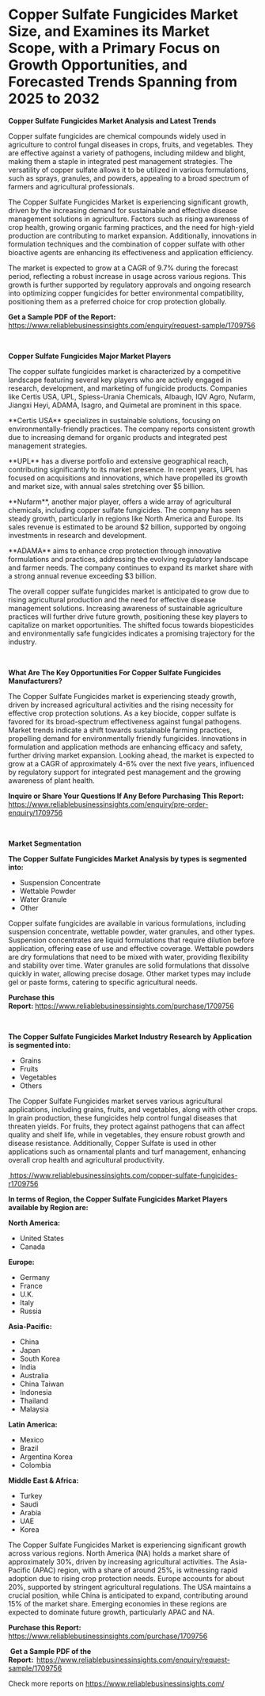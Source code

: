 <p><h1>Copper Sulfate Fungicides Market Size, and Examines its Market Scope, with a Primary Focus on Growth Opportunities, and Forecasted Trends Spanning from 2025 to 2032</h1></p><p><strong>Copper Sulfate Fungicides Market Analysis and Latest Trends</strong></p>
<p><p>Copper sulfate fungicides are chemical compounds widely used in agriculture to control fungal diseases in crops, fruits, and vegetables. They are effective against a variety of pathogens, including mildew and blight, making them a staple in integrated pest management strategies. The versatility of copper sulfate allows it to be utilized in various formulations, such as sprays, granules, and powders, appealing to a broad spectrum of farmers and agricultural professionals.</p><p>The Copper Sulfate Fungicides Market is experiencing significant growth, driven by the increasing demand for sustainable and effective disease management solutions in agriculture. Factors such as rising awareness of crop health, growing organic farming practices, and the need for high-yield production are contributing to market expansion. Additionally, innovations in formulation techniques and the combination of copper sulfate with other bioactive agents are enhancing its effectiveness and application efficiency.</p><p>The market is expected to grow at a CAGR of 9.7% during the forecast period, reflecting a robust increase in usage across various regions. This growth is further supported by regulatory approvals and ongoing research into optimizing copper fungicides for better environmental compatibility, positioning them as a preferred choice for crop protection globally.</p></p>
<p><strong>Get a Sample PDF of the Report:&nbsp;</strong> <a href="https://www.reliablebusinessinsights.com/enquiry/request-sample/1709756?utm_campaign=3455&utm_medium=2&utm_source=Github&utm_content=ia&utm_term=27032025&utm_id=copper-sulfate-fungicides">https://www.reliablebusinessinsights.com/enquiry/request-sample/1709756</a></p>
<p>&nbsp;</p>
<p><strong>Copper Sulfate Fungicides Major Market Players</strong></p>
<p><p>The copper sulfate fungicides market is characterized by a competitive landscape featuring several key players who are actively engaged in research, development, and marketing of fungicide products. Companies like Certis USA, UPL, Spiess-Urania Chemicals, Albaugh, IQV Agro, Nufarm, Jiangxi Heyi, ADAMA, Isagro, and Quimetal are prominent in this space.</p><p>**Certis USA** specializes in sustainable solutions, focusing on environmentally-friendly practices. The company reports consistent growth due to increasing demand for organic products and integrated pest management strategies. </p><p>**UPL** has a diverse portfolio and extensive geographical reach, contributing significantly to its market presence. In recent years, UPL has focused on acquisitions and innovations, which have propelled its growth and market size, with annual sales stretching over $5 billion.</p><p>**Nufarm**, another major player, offers a wide array of agricultural chemicals, including copper sulfate fungicides. The company has seen steady growth, particularly in regions like North America and Europe. Its sales revenue is estimated to be around $2 billion, supported by ongoing investments in research and development.</p><p>**ADAMA** aims to enhance crop protection through innovative formulations and practices, addressing the evolving regulatory landscape and farmer needs. The company continues to expand its market share with a strong annual revenue exceeding $3 billion.</p><p>The overall copper sulfate fungicides market is anticipated to grow due to rising agricultural production and the need for effective disease management solutions. Increasing awareness of sustainable agriculture practices will further drive future growth, positioning these key players to capitalize on market opportunities. The shifted focus towards biopesticides and environmentally safe fungicides indicates a promising trajectory for the industry.</p></p>
<p>&nbsp;</p>
<p><strong>What Are The Key Opportunities For Copper Sulfate Fungicides Manufacturers?</strong></p>
<p><p>The Copper Sulfate Fungicides market is experiencing steady growth, driven by increased agricultural activities and the rising necessity for effective crop protection solutions. As a key biocide, copper sulfate is favored for its broad-spectrum effectiveness against fungal pathogens. Market trends indicate a shift towards sustainable farming practices, propelling demand for environmentally friendly fungicides. Innovations in formulation and application methods are enhancing efficacy and safety, further driving market expansion. Looking ahead, the market is expected to grow at a CAGR of approximately 4-6% over the next five years, influenced by regulatory support for integrated pest management and the growing awareness of plant health.</p></p>
<p><strong>Inquire or Share Your Questions If Any Before Purchasing This Report:</strong> <a href="https://www.reliablebusinessinsights.com/enquiry/pre-order-enquiry/1709756?utm_campaign=3455&utm_medium=2&utm_source=Github&utm_content=ia&utm_term=27032025&utm_id=copper-sulfate-fungicides">https://www.reliablebusinessinsights.com/enquiry/pre-order-enquiry/1709756</a></p>
<p>&nbsp;</p>
<p><strong>Market Segmentation</strong></p>
<p><strong>The Copper Sulfate Fungicides Market Analysis by types is segmented into:</strong></p>
<p><ul><li>Suspension Concentrate</li><li>Wettable Powder</li><li>Water Granule</li><li>Other</li></ul></p>
<p><p>Copper sulfate fungicides are available in various formulations, including suspension concentrate, wettable powder, water granules, and other types. Suspension concentrates are liquid formulations that require dilution before application, offering ease of use and effective coverage. Wettable powders are dry formulations that need to be mixed with water, providing flexibility and stability over time. Water granules are solid formulations that dissolve quickly in water, allowing precise dosage. Other market types may include gel or paste forms, catering to specific agricultural needs.</p></p>
<p><strong>Purchase this Report:&nbsp;</strong><a href="https://www.reliablebusinessinsights.com/purchase/1709756?utm_campaign=3455&utm_medium=2&utm_source=Github&utm_content=ia&utm_term=27032025&utm_id=copper-sulfate-fungicides">https://www.reliablebusinessinsights.com/purchase/1709756</a></p>
<p>&nbsp;</p>
<p><strong>The Copper Sulfate Fungicides Market Industry Research by Application is segmented into:</strong></p>
<p><ul><li>Grains</li><li>Fruits</li><li>Vegetables</li><li>Others</li></ul></p>
<p><p>The Copper Sulfate Fungicides market serves various agricultural applications, including grains, fruits, and vegetables, along with other crops. In grain production, these fungicides help control fungal diseases that threaten yields. For fruits, they protect against pathogens that can affect quality and shelf life, while in vegetables, they ensure robust growth and disease resistance. Additionally, Copper Sulfate is used in other applications such as ornamental plants and turf management, enhancing overall crop health and agricultural productivity.</p></p>
<p><a href="https://www.reliablebusinessinsights.com/copper-sulfate-fungicides-r1709756?utm_campaign=3455&utm_medium=2&utm_source=Github&utm_content=ia&utm_term=27032025&utm_id=copper-sulfate-fungicides">&nbsp;https://www.reliablebusinessinsights.com/copper-sulfate-fungicides-r1709756</a></p>
<p><strong>In terms of Region, the Copper Sulfate Fungicides Market Players available by Region are:</strong></p>
<p>
    <p> <strong> North America: </strong>
        <ul>
            <li>United States</li>
            <li>Canada</li>
        </ul>
        </p> 
    <p> <strong> Europe: </strong>
        <ul>
            <li>Germany</li>
            <li>France</li>
            <li>U.K.</li>
            <li>Italy</li>
            <li>Russia</li>
        </ul>
        </p> 
    <p> <strong> Asia-Pacific: </strong>
        <ul>
            <li>China</li>
            <li>Japan</li>
            <li>South Korea</li>
            <li>India</li>
            <li>Australia</li>
            <li>China Taiwan</li>
            <li>Indonesia</li>
            <li>Thailand</li>
            <li>Malaysia</li>
        </ul>
        </p> 
    <p> <strong> Latin America: </strong>
        <ul>
            <li>Mexico</li>
            <li>Brazil</li>
            <li>Argentina Korea</li>
            <li>Colombia</li>
        </ul>
        </p> 
    <p> <strong> Middle East & Africa: </strong>
        <ul>
            <li>Turkey</li>
            <li>Saudi</li>
            <li>Arabia</li>
            <li>UAE</li>
            <li>Korea</li>
        </ul>
    </p>
    </p>
<p><p>The Copper Sulfate Fungicides Market is experiencing significant growth across various regions. North America (NA) holds a market share of approximately 30%, driven by increasing agricultural activities. The Asia-Pacific (APAC) region, with a share of around 25%, is witnessing rapid adoption due to rising crop protection needs. Europe accounts for about 20%, supported by stringent agricultural regulations. The USA maintains a crucial position, while China is anticipated to expand, contributing around 15% of the market share. Emerging economies in these regions are expected to dominate future growth, particularly APAC and NA.</p></p>
<p><strong>Purchase this Report: </strong><a href="https://www.reliablebusinessinsights.com/purchase/1709756?utm_campaign=3455&utm_medium=2&utm_source=Github&utm_content=ia&utm_term=27032025&utm_id=copper-sulfate-fungicides">https://www.reliablebusinessinsights.com/purchase/1709756</a></p>
<p>&nbsp;<strong>Get a Sample PDF of the Report:&nbsp;&nbsp;</strong><a href="https://www.reliablebusinessinsights.com/enquiry/request-sample/1709756?utm_campaign=3455&utm_medium=2&utm_source=Github&utm_content=ia&utm_term=27032025&utm_id=copper-sulfate-fungicides">https://www.reliablebusinessinsights.com/enquiry/request-sample/1709756</a></p>
<p><strong></strong></p>
<p>Check more reports on <a href="https://www.reliablebusinessinsights.com/?utm_campaign=3455&utm_medium=2&utm_source=Github&utm_content=ia&utm_term=27032025&utm_id=copper-sulfate-fungicides">https://www.reliablebusinessinsights.com/</a></p>